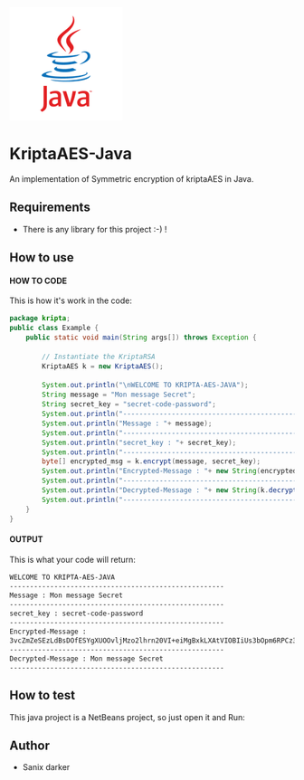 ![java](../../images/java.png)

# KriptaAES-Java

An implementation of Symmetric encryption of kriptaAES in Java.

## Requirements

- There is any  library for this project :-) !

## How to use

#### HOW TO CODE

This is how it's work in the code:

```java
package kripta;
public class Example {
    public static void main(String args[]) throws Exception {

        // Instantiate the KriptaRSA
        KriptaAES k = new KriptaAES();

        System.out.println("\nWELCOME TO KRIPTA-AES-JAVA");
        String message = "Mon message Secret";
        String secret_key = "secret-code-password";
        System.out.println("-----------------------------------------------------");
        System.out.println("Message : "+ message);
        System.out.println("-----------------------------------------------------");
        System.out.println("secret_key : "+ secret_key);
        System.out.println("-----------------------------------------------------");
        byte[] encrypted_msg = k.encrypt(message, secret_key);
        System.out.println("Encrypted-Message : "+ new String(encrypted_msg));
        System.out.println("-----------------------------------------------------");
        System.out.println("Decrypted-Message : "+ new String(k.decrypt(encrypted_msg, secret_key)));
        System.out.println("-----------------------------------------------------");
    }
}
```

#### OUTPUT

This is what your code will return:
```shell
WELCOME TO KRIPTA-AES-JAVA
-----------------------------------------------------
Message : Mon message Secret
-----------------------------------------------------
secret_key : secret-code-password
-----------------------------------------------------
Encrypted-Message : 3vcZmZeSEzLdBsDOfESYgXUOOvljMzo2lhrn20VI+eiMgBxkLXAtVIOBIiUs3bOpm6RPCz3RahPmnGD9I9c911SUzonVucGxKYgyaRj/uAyGremAaeSjFxxMt1M/E3eJ
-----------------------------------------------------
Decrypted-Message : Mon message Secret
-----------------------------------------------------
```

## How to test

This java project is a NetBeans project, so just open it and Run:

## Author

- Sanix darker  